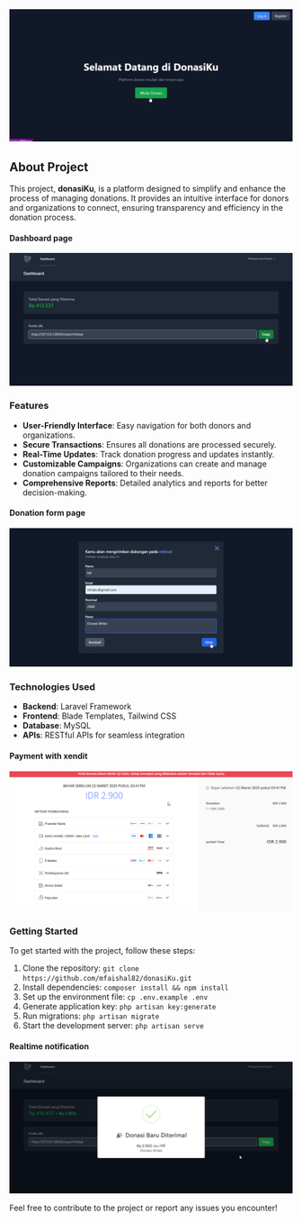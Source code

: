 <img src="./public/images/home.png">

## About Project
This project, **donasiKu**, is a platform designed to simplify and enhance the process of managing donations. It provides an intuitive interface for donors and organizations to connect, ensuring transparency and efficiency in the donation process.

#### Dashboard page
<img src="./public/images/dashboard.png">

### Features
- **User-Friendly Interface**: Easy navigation for both donors and organizations.
- **Secure Transactions**: Ensures all donations are processed securely.
- **Real-Time Updates**: Track donation progress and updates instantly.
- **Customizable Campaigns**: Organizations can create and manage donation campaigns tailored to their needs.
- **Comprehensive Reports**: Detailed analytics and reports for better decision-making.

#### Donation form page
<img src="./public/images/form.png">

### Technologies Used
- **Backend**: Laravel Framework
- **Frontend**: Blade Templates, Tailwind CSS
- **Database**: MySQL
- **APIs**: RESTful APIs for seamless integration

#### Payment with xendit
<img src="./public/images/payment.png">

### Getting Started
To get started with the project, follow these steps:
1. Clone the repository: `git clone https://github.com/mfaishal82/donasiKu.git`
2. Install dependencies: `composer install && npm install`
3. Set up the environment file: `cp .env.example .env`
4. Generate application key: `php artisan key:generate`
5. Run migrations: `php artisan migrate`
6. Start the development server: `php artisan serve`

#### Realtime notification
<img src="./public/images/notif.png">

Feel free to contribute to the project or report any issues you encounter!